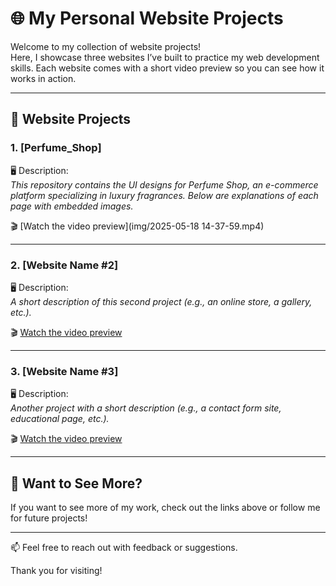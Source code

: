 # 🌐 My Personal Website Projects

Welcome to my collection of website projects!  
Here, I showcase three websites I’ve built to practice my web development skills. Each website comes with a short video preview so you can see how it works in action.

---

## 📁 Website Projects

### 1. **[Perfume_Shop]**
🖥️ Description:  
_This repository contains the UI designs for  Perfume Shop, an e-commerce platform specializing in luxury fragrances. Below are explanations of each page with embedded images._

🎬 [Watch the video preview](img/2025-05-18 14-37-59.mp4)

---

### 2. **[Website Name #2]**
🖥️ Description:  
_A short description of this second project (e.g., an online store, a gallery, etc.)._

🎬 [Watch the video preview](#link-to-video-2)

---

### 3. **[Website Name #3]**
🖥️ Description:  
_Another project with a short description (e.g., a contact form site, educational page, etc.)._

🎬 [Watch the video preview](#link-to-video-3)

---

## 🚀 Want to See More?

If you want to see more of my work, check out the links above or follow me for future projects!

---

📫 Feel free to reach out with feedback or suggestions.

Thank you for visiting!
